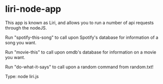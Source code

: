 # liri-node-app

This app is known as Liri, and allows you to run a number of api requests through the nodeJS.

Run "spotify-this-song" to call upon Spotify's database for information of a song you want.

Run "movie-this" to call upon omdb's database for information on a movie you want.

Run "do-what-it-says" to call upon a random command from random.txt!

Type: node liri.js <command> <name of song or movie>
  
  
